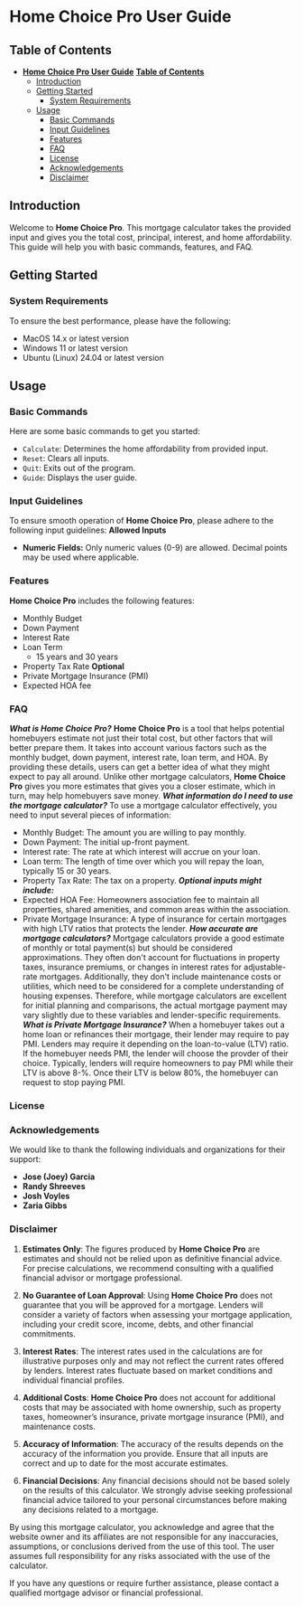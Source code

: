 # **Home Choice Pro User Guide**

## **Table of Contents**
- [**Home Choice Pro User Guide**](#home-choice-pro-user-guide)
    [**Table of Contents**](#table-of-contents)
  - [Introduction](#introduction)
  - [Getting Started](#getting-started)
    - [System Requirements](#system-requirements)
  - [Usage](#usage)
    - [Basic Commands](#basic-commands)
    - [Input Guidelines](#input-guidelines)
    - [Features](#features)
    - [FAQ](#faq)
    - [License](#license)
    - [Acknowledgements](#acknowledgements)
    - [Disclaimer](#disclaimer)

## Introduction
Welcome to **Home Choice Pro**. This mortgage calculator takes the provided input and gives you the total cost, principal, interest, and home affordability. This guide will help you with basic commands, features, and FAQ.

## Getting Started

### System Requirements
To ensure the best performance, please have the following:
- MacOS 14.x or latest version
- Windows 11 or latest version
- Ubuntu (Linux) 24.04 or latest version

## Usage

### Basic Commands
Here are some basic commands to get you started:

- `Calculate`: Determines the home affordability from provided input.
- `Reset`: Clears all inputs.
- `Quit`: Exits out of the program.
- `Guide`: Displays the user guide.

### Input Guidelines
To ensure smooth operation of **Home Choice Pro**, please adhere to the following input guidelines:
**Allowed Inputs**
- **Numeric Fields:** Only numeric values (0-9) are allowed. Decimal points may be used where applicable.

### Features
**Home Choice Pro** includes the following features:
- Monthly Budget
- Down Payment
- Interest Rate
- Loan Term
  - 15 years and 30 years
- Property Tax Rate
**Optional**
- Private Mortgage Insurance (PMI) 
- Expected HOA fee 

### FAQ
***What is **Home Choice Pro**?***
**Home Choice Pro** is a tool that helps potential homebuyers estimate not just their total cost, but other factors that will better prepare them. It takes into account various factors such as the monthly budget, down payment, interest rate, loan term, and HOA. By providing these details, users can get a better idea of what they might expect to pay all around. Unlike other mortgage calculators, **Home Choice Pro** gives you more estimates that gives you a closer estimate, which in turn, may help homebuyers save money.
***What information do I need to use the mortgage calculator?***
To use a mortgage calculator effectively, you need to input several pieces of information:
  - Monthly Budget: The amount you are willing to pay monthly.
  - Down Payment: The initial up-front payment.
  - Interest rate: The rate at which interest will accrue on your loan.
  - Loan term: The length of time over which you will repay the loan, typically 15 or 30 years.
  - Property Tax Rate: The tax on a property.
  ***Optional inputs might include:***
  - Expected HOA Fee: Homeowners association fee to maintain all properties, shared amenities, and common areas within the association.
  - Private Mortgage Insurance: A type of insurance for certain mortgages with high LTV ratios that protects the lender.
***How accurate are mortgage calculators?***
Mortgage calculators provide a good estimate of monthly or total payment(s) but should be considered approximations. They often don't account for fluctuations in property taxes, insurance premiums, or changes in interest rates for adjustable-rate mortgages. Additionally, they don't include maintenance costs or utilities, which need to be considered for a complete understanding of housing expenses. Therefore, while mortgage calculators are excellent for initial planning and comparisons, the actual mortgage payment may vary slightly due to these variables and lender-specific requirements.
***What is Private Mortgage Insurance?***
When a homebuyer takes out a home loan or refinances their mortgage, their lender may require to pay PMI. Lenders may require it depending on the loan-to-value (LTV) ratio. If the homebuyer needs PMI, the lender will choose the provder of their choice. Typically, lenders will require homeowners to pay PMI while their LTV is above 8-%. Once their LTV is below 80%, the homebuyer can request to stop paying PMI.

### License

### Acknowledgements
We would like to thank the following individuals and organizations for their support:
- **Jose (Joey) Garcia**
- **Randy Shreeves**
- **Josh Voyles**
- **Zaria Gibbs**

### Disclaimer  
1. **Estimates Only**: The figures produced by **Home Choice Pro** are estimates and should not be relied upon as definitive financial advice. For precise calculations, we recommend consulting with a qualified financial advisor or mortgage professional.

2. **No Guarantee of Loan Approval**: Using **Home Choice Pro** does not guarantee that you will be approved for a mortgage. Lenders will consider a variety of factors when assessing your mortgage application, including your credit score, income, debts, and other financial commitments.

3. **Interest Rates**: The interest rates used in the calculations are for illustrative purposes only and may not reflect the current rates offered by lenders. Interest rates fluctuate based on market conditions and individual financial profiles.

4. **Additional Costs**: **Home Choice Pro** does not account for additional costs that may be associated with home ownership, such as property taxes, homeowner’s insurance, private mortgage insurance (PMI), and maintenance costs.

5. **Accuracy of Information**: The accuracy of the results depends on the accuracy of the information you provide. Ensure that all inputs are correct and up to date for the most accurate estimates.

6. **Financial Decisions**: Any financial decisions should not be based solely on the results of this calculator. We strongly advise seeking professional financial advice tailored to your personal circumstances before making any decisions related to a mortgage.

By using this mortgage calculator, you acknowledge and agree that the website owner and its affiliates are not responsible for any inaccuracies, assumptions, or conclusions derived from the use of this tool. The user assumes full responsibility for any risks associated with the use of the calculator.

If you have any questions or require further assistance, please contact a qualified mortgage advisor or financial professional. 